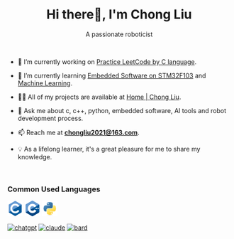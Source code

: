 <h1 align="center">Hi there👋, I'm Chong Liu</h1>
<p align="center">A passionate roboticist</p>

<br>

- 🔭 I’m currently working on [Practice LeetCode by C language](https://github.com/ImChong/Practice_LeetCode_C).

- 🌱 I’m currently learning [Embedded Software on STM32F103](https://github.com/ImChong/Practice_Embedfire_Stm32f103) and [Machine Learning](https://www.youtube.com/watch?v=h2FDq3agImI).

- 👨‍💻 All of my projects are available at [Home | Chong Liu](https://chongliu.notion.site/chongliu/Home-Chong-Liu-0b1322f796a4448eae47f8772d130ade).

- 💬 Ask me about c, c++, python, embedded software, AI tools and robot development process.

- 📫 Reach me at **<chongliu2021@163.com>**.

- 💡 As a lifelong learner, it's a great pleasure for me to share my knowledge.

<br>

### Common Used Languages

<a href="https://www.cprogramming.com/" target="_blank"><img src="https://raw.githubusercontent.com/devicons/devicon/master/icons/c/c-original.svg" alt="c" width="35" height="35"/></a>
<a href="https://www.w3schools.com/cpp/" target="_blank"><img src="https://raw.githubusercontent.com/devicons/devicon/master/icons/cplusplus/cplusplus-original.svg" alt="cplusplus" width="35" height="35"/></a>
<a href="https://www.python.org" target="_blank"><img src="https://raw.githubusercontent.com/devicons/devicon/master/icons/python/python-original.svg" alt="python" width="35" height="35"/></a>

<a align="center" href="https://chat.openai.com/" target="_blank"><img src="https://uxwing.com/wp-content/themes/uxwing/download/brands-and-social-media/chatgpt-icon.png" alt="chatgpt" width="35" height="35"/></a>
<a align="center" href="https://claude.ai/login?returnTo=%2F" target="_blank"><img src="https://uxwing.com/wp-content/themes/uxwing/download/brands-and-social-media/claude-ai-icon.png" alt="claude" width="35" height="35"/></a>
<a align="center" href="https://bard.google.com/" target="_blank"><img src="https://uxwing.com/wp-content/themes/uxwing/download/brands-and-social-media/google-bard-icon.png" alt="bard" width="35" height="35"/></a>
